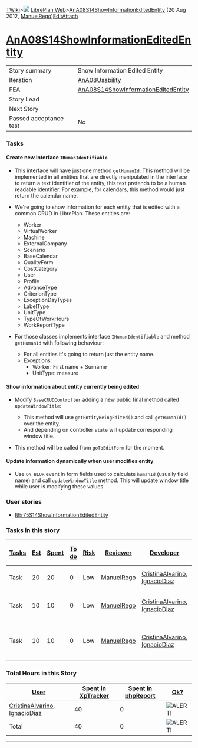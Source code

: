 [TWiki](/twiki/Main/WebHome)&gt;![](/twiki/TWiki/TWikiDocGraphics/web-bg-small.gif) [LibrePlan Web](/twiki/LibrePlan/WebHome)&gt;[AnA08S14ShowInformationEditedEntity](http://wiki.libreplan-enterprise.com/twiki/LibrePlan/AnA08S14ShowInformationEditedEntity "Topic revision: 7 (20 Aug 2012 - 09:52:45)") (20 Aug 2012, [ManuelRego](/twiki/Main/ManuelRego))[Edit](http://wiki.libreplan-enterprise.com/twiki/bin/edit/LibrePlan/AnA08S14ShowInformationEditedEntity?t=1520337846 "Edit this topic text")[Attach](/twiki/bin/attach/LibrePlan/AnA08S14ShowInformationEditedEntity "Attach an image or document to this topic")

 [AnA08S14ShowInformationEditedEntity](/twiki/LibrePlan/AnA08S14ShowInformationEditedEntity)
========================================================================================================================================================



|                        |                                                                                                      |
|------------------------|------------------------------------------------------------------------------------------------------|
| Story summary          | Show Information Edited Entity                                                                       |
| Iteration              | [AnA08Usability](/twiki/LibrePlan/AnA08Usability)                                           |
| FEA                    | [AnA08S14ShowInformationEditedEntity](/twiki/LibrePlan/AnA08S14ShowInformationEditedEntity) |
| Story Lead             |                                                                                                      |
| Next Story             |                                                                                                      |
| Passed acceptance test | No                                                                                                   |

###  Tasks



####  Create new interface `IHumanIdentifiable`

-   This interface will have just one method `getHumanId`. This method will be implemented in all entities that are directly manipulated in the interface to return a text identifier of the entity, this text pretends to be a human readable identifier. For example, for calendars, this method would just return the calendar name.

-   We're going to show information for each entity that is edited with a common CRUD in LibrePlan. These entities are:
    -   Worker
    -   VirtualWorker
    -   Machine
    -   ExternalCompany
    -   Scenario
    -   BaseCalendar
    -   QualityForm
    -   CostCategory
    -   User
    -   Profile
    -   AdvanceType
    -   CriterionType
    -   ExceptionDayTypes
    -   LabelType
    -   UnitType
    -   TypeOfWorkHours
    -   WorkReportType

-   For those classes implements interface `IHumanIdentifiable` and method `getHumanId` with following behaviour:
    -   For all entities it's going to return just the entity name.
    -   Exceptions:
        -   Worker: First name + Surname
        -   UnitType: measure



####  Show information about entity currently being edited

-   Modify `BaseCRUDController` adding a new public final method called `updateWindowTitle`:
    -   This method will use `getEntityBeingEdited()` and call `getHumanId()` over the entity.
    -   And depending on controller `state` will update corresponding window title.

-   This method will be called from `goToEditForm` for the moment.



####  Update information dynamically when user modifies entity

-   Use `ON_BLUR` event in form fields used to calculate `humanId` (usually field name) and call `updateWindowTitle` method. This will update window title while user is modifying these values.

###  User stories

-   [ItEr75S14ShowInformationEditedEntity](/twiki/LibrePlan/ItEr75S14ShowInformationEditedEntity)

###  Tasks in this story



| [Tasks](http://wiki.libreplan-enterprise.com/twiki/LibrePlan/AnA08S14ShowInformationEditedEntity?sortcol=0;table=2;up=0#sorted_table "Sort by this column") | [Est](http://wiki.libreplan-enterprise.com/twiki/LibrePlan/AnA08S14ShowInformationEditedEntity?sortcol=1;table=2;up=0#sorted_table "Sort by this column") | [Spent](http://wiki.libreplan-enterprise.com/twiki/LibrePlan/AnA08S14ShowInformationEditedEntity?sortcol=2;table=2;up=0#sorted_table "Sort by this column") | [To do](http://wiki.libreplan-enterprise.com/twiki/LibrePlan/AnA08S14ShowInformationEditedEntity?sortcol=3;table=2;up=0#sorted_table "Sort by this column") | [Risk](http://wiki.libreplan-enterprise.com/twiki/LibrePlan/AnA08S14ShowInformationEditedEntity?sortcol=4;table=2;up=0#sorted_table "Sort by this column") | [Reviewer](http://wiki.libreplan-enterprise.com/twiki/LibrePlan/AnA08S14ShowInformationEditedEntity?sortcol=5;table=2;up=0#sorted_table "Sort by this column") | [Developer](http://wiki.libreplan-enterprise.com/twiki/LibrePlan/AnA08S14ShowInformationEditedEntity?sortcol=6;table=2;up=0#sorted_table "Sort by this column") | [Task Name](http://wiki.libreplan-enterprise.com/twiki/LibrePlan/AnA08S14ShowInformationEditedEntity?sortcol=7;table=2;up=0#sorted_table "Sort by this column") | [Start Date](http://wiki.libreplan-enterprise.com/twiki/LibrePlan/AnA08S14ShowInformationEditedEntity?sortcol=8;table=2;up=0#sorted_table "Sort by this column") | [Est End Date](http://wiki.libreplan-enterprise.com/twiki/LibrePlan/AnA08S14ShowInformationEditedEntity?sortcol=9;table=2;up=0#sorted_table "Sort by this column") | [End Date](http://wiki.libreplan-enterprise.com/twiki/LibrePlan/AnA08S14ShowInformationEditedEntity?sortcol=10;table=2;up=0#sorted_table "Sort by this column") |
|----------------------------------------------------------------------------------------------------------------------------------------------------------------------|--------------------------------------------------------------------------------------------------------------------------------------------------------------------|----------------------------------------------------------------------------------------------------------------------------------------------------------------------|----------------------------------------------------------------------------------------------------------------------------------------------------------------------|---------------------------------------------------------------------------------------------------------------------------------------------------------------------|-------------------------------------------------------------------------------------------------------------------------------------------------------------------------|--------------------------------------------------------------------------------------------------------------------------------------------------------------------------|--------------------------------------------------------------------------------------------------------------------------------------------------------------------------|---------------------------------------------------------------------------------------------------------------------------------------------------------------------------|-----------------------------------------------------------------------------------------------------------------------------------------------------------------------------|--------------------------------------------------------------------------------------------------------------------------------------------------------------------------|
| Task                                                                                                                                                                 | 20                                                                                                                                                                 | 20                                                                                                                                                                   | 0                                                                                                                                                                    | Low                                                                                                                                                                 | [ManuelRego](/twiki/Main/ManuelRego)                                                                                                                           | [CristinaAlvarino](/twiki/Main/CristinaAlvarino), [IgnacioDiaz](/twiki/Main/IgnacioDiaz)                                                               | [Create new interface IHumanIdentifiable](/twiki/LibrePlan/AnA08S14ShowInformationEditedEntity#TasK1)                                                           |                                                                                                                                                                           |                                                                                                                                                                             |                                                                                                                                                                          |
| Task                                                                                                                                                                 | 10                                                                                                                                                                 | 10                                                                                                                                                                   | 0                                                                                                                                                                    | Low                                                                                                                                                                 | [ManuelRego](/twiki/Main/ManuelRego)                                                                                                                           | [CristinaAlvarino](/twiki/Main/CristinaAlvarino), [IgnacioDiaz](/twiki/Main/IgnacioDiaz)                                                               | [Show information about entity currently being edited](/twiki/LibrePlan/AnA08S14ShowInformationEditedEntity#TasK2)                                              |                                                                                                                                                                           |                                                                                                                                                                             |                                                                                                                                                                          |
| Task                                                                                                                                                                 | 10                                                                                                                                                                 | 10                                                                                                                                                                   | 0                                                                                                                                                                    | Low                                                                                                                                                                 | [ManuelRego](/twiki/Main/ManuelRego)                                                                                                                           | [CristinaAlvarino](/twiki/Main/CristinaAlvarino), [IgnacioDiaz](/twiki/Main/IgnacioDiaz)                                                               | [Update information dynamically when user modifies entity](/twiki/LibrePlan/AnA08S14ShowInformationEditedEntity#TasK3)                                          |                                                                                                                                                                           |                                                                                                                                                                             |                                                                                                                                                                          |

###  Total Hours in this Story

| [User](http://wiki.libreplan-enterprise.com/twiki/LibrePlan/AnA08S14ShowInformationEditedEntity?sortcol=0;table=3;up=0#sorted_table "Sort by this column") | [Spent in XpTracker](http://wiki.libreplan-enterprise.com/twiki/LibrePlan/AnA08S14ShowInformationEditedEntity?sortcol=1;table=3;up=0#sorted_table "Sort by this column") | [Spent in phpReport](http://wiki.libreplan-enterprise.com/twiki/LibrePlan/AnA08S14ShowInformationEditedEntity?sortcol=2;table=3;up=0#sorted_table "Sort by this column") | [Ok?](http://wiki.libreplan-enterprise.com/twiki/LibrePlan/AnA08S14ShowInformationEditedEntity?sortcol=3;table=3;up=0#sorted_table "Sort by this column") |
|---------------------------------------------------------------------------------------------------------------------------------------------------------------------|-----------------------------------------------------------------------------------------------------------------------------------------------------------------------------------|-----------------------------------------------------------------------------------------------------------------------------------------------------------------------------------|--------------------------------------------------------------------------------------------------------------------------------------------------------------------|
| [CristinaAlvarino](/twiki/Main/CristinaAlvarino), [IgnacioDiaz](/twiki/Main/IgnacioDiaz)                                                          | 40                                                                                                                                                                                | 0                                                                                                                                                                                 | ![ALERT!](/twiki/TWiki/TWikiDocGraphics/warning.gif "ALERT!")                                                                                                  |
| Total                                                                                                                                                               | 40                                                                                                                                                                                | 0                                                                                                                                                                                 | ![ALERT!](/twiki/TWiki/TWikiDocGraphics/warning.gif "ALERT!")                                                                                                  |

------------------------------------------------------------------------
